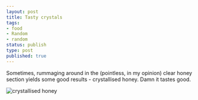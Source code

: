 ```yaml
---
layout: post
title: Tasty crystals
tags:
- food
- Random
- random
status: publish
type: post
published: true
---
```

Sometimes, rummaging around in the (pointless, in my opinion) clear honey section yields some good results - crystallised honey. Damn it tastes good.

![crystallised honey](http://okkeio.files.wordpress.com/2011/08/img_9261.jpg "Crystallised honey")
